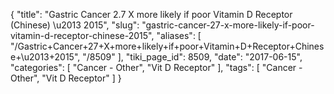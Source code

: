 {
    "title": "Gastric Cancer 2.7 X more likely if poor Vitamin D Receptor (Chinese) \u2013 2015",
    "slug": "gastric-cancer-27-x-more-likely-if-poor-vitamin-d-receptor-chinese-2015",
    "aliases": [
        "/Gastric+Cancer+27+X+more+likely+if+poor+Vitamin+D+Receptor+Chinese+\u2013+2015",
        "/8509"
    ],
    "tiki_page_id": 8509,
    "date": "2017-06-15",
    "categories": [
        "Cancer - Other",
        "Vit D Receptor"
    ],
    "tags": [
        "Cancer - Other",
        "Vit D Receptor"
    ]
}
